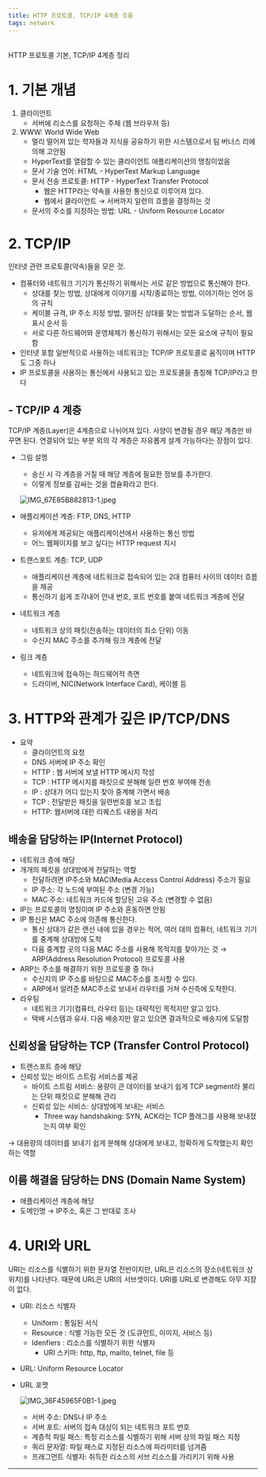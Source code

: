 ```yaml
---
title: HTTP 프로토콜, TCP/IP 4계층 흐름
tags: network
---
```


<br/>
HTTP 프로토콜 기본, TCP/IP 4계층 정리 <br/>
<!--more-->

# 1. 기본 개념

1. 클라이언트
    - 서버에 리소스를 요청하는 주체  (웹 브라우저 등)
2. WWW: World Wide Web
    - 멀리 떨어져 있는 학자들과 지식을 공유하기 위한 시스템으로서 팀 버너스 리에 의해 고안됨
    - HyperText를 열람할 수 있는 클라이언트 애플리케이션의 명칭이었음
    - 문서 기술 언어: HTML - HyperText Markup Language
    - 문서 전송 프로토콜: HTTP - HyperText Transfer Protocol
        - 웹은 HTTP라는 약속을 사용한 통신으로 이루어져 있다.
        - 웹에서 클라이언트 → 서버까지 일련의 흐름을 결정하는 것
    - 문서의 주소를 지정하는 방법: URL - Uniform Resource Locator

# 2. TCP/IP

인터넷 관련 프로토콜(약속)들을 모은 것.

- 컴퓨터와 네트워크 기기가 통신하기 위해서는 서로 같은 방법으로 통신해야 한다.
    - 상대를 찾는 방법, 상대에게 이야기를 시작/종료하는 방법, 이야기하는 언어 등의 규칙
    - 케이블 규격, IP 주소 지정 방법, 떨어진 상대를 찾는 방법과 도달하는 순서, 웹 표시 순서 등
    - 서로 다른 하드웨어와 운영체제가 통신하기 위해서는 모든 요소에 규칙이 필요함
- 인터넷 포함 일반적으로 사용하는 네트워크는 TCP/IP 프로토콜로 움직이며 HTTP도 그중 하나
- IP 프로토콜을 사용하는 통신에서 사용되고 있는 프로토콜을 총칭해 TCP/IP라고 한다

## - TCP/IP 4 계층

TCP/IP 계층(Layer)은 4계층으로 나뉘어져 있다. 사양이 변경될 경우 해당 계층만 바꾸면 된다. 연결되어 있는 부분 외의 각 계층은 자유롭게 설계 가능하다는 장점이 있다.

- 그림 설명
    - 송신 시 각 계층을 거칠 때 해당 계층에 필요한 정보를 추가한다.
    - 이렇게 정보를 감싸는 것을 캡슐화라고 한다.

    ![IMG_67E85B882813-1.jpeg](https://s3-us-west-2.amazonaws.com/secure.notion-static.com/e8ba6466-36aa-43cd-9664-3fbf8b48fa29/IMG_67E85B882813-1.jpeg)

- 애플리케이션 계층: FTP, DNS, HTTP
    - 유저에게 제공되는 애플리케이션에서 사용하는 통신 방법
    - 어느 웹페이지를 보고 싶다는 HTTP request 지시
- 트랜스포트 계층: TCP, UDP
    - 애플리케이션 계층에 네트워크로 접속되어 있는 2대 컴퓨터 사이의 데이터 흐름을 제공
    - 통신하기 쉽게 조각내어 안내 번호, 포트 번호를 붙여 네트워크 계층에 전달
- 네트워크 계층
    - 네트워크 상의 패킷(전송하는 데이터의 최소 단위) 이동
    - 수신지 MAC 주소를 추가해 링크 계층에 전달
- 링크 계층
    - 네트워크에 접속하는 하드웨어적 측면
    - 드라이버, NIC(Network Interface Card), 케이블 등

# 3. HTTP와 관계가 깊은 IP/TCP/DNS

- 요약
    - 클라이언트의 요청
    - DNS 서버에 IP 주소 확인
    - HTTP : 웹 서버에 보낼 HTTP 메시지 작성
    - TCP : HTTP 메시지를 패킷으로 분해해 일련 번호 부여해 전송
    - IP : 상대가 어디 있는지 찾아 중계해 가면서 배송
    - TCP : 전달받은 패킷을 일련번호를 보고 조립
    - HTTP: 웹서버에 대한 리퀘스트 내용을 처리

## 배송을 담당하는 IP(Internet Protocol)

- 네트워크 층에 해당
- 개개의 패킷을 상대방에게 전달하는 역할
    - 전달하려면 IP주소와 MAC(Media Access Control Address) 주소가 필요
    - IP 주소: 각 노드에 부여된 주소 (변경 가능)
    - MAC 주소: 네트워크 카드에 할당된 고유 주소 (변경할 수 없음)
- IP는 프로토콜의 명칭이며 IP 주소와 혼동하면 안됨
- IP 통신은 MAC 주소에 의존해 통신한다.
    - 통신 상대가 같은 랜선 내에 있을 경우는 적어, 여러 대의 컴퓨터, 네트워크 기기를 중계해 상대방에 도착
    - 다음 중계할 곳의 다음 MAC 주소를 사용해 목적지를 찾아가는 것 → ARP(Address Resolution Protocol) 프로토콜 사용
- ARP는 주소를 해결하기 위한 프로토콜 중 하나
    - 수신지의 IP 주소를 바탕으로 MAC주소를 조사할 수 있다.
    - ARP에서 알려준 MAC주소로 보내서 라우터를 거쳐 수신측에 도착한다.
- 라우팅
    - 네트워크 기기(컴퓨터, 라우터 등)는 대략적인 목적지만 알고 있다.
    - 택배 시스템과 유사. 다음 배송지만 알고 있으면 결과적으로 배송지에 도달함

## 신뢰성을 담당하는 TCP (Transfer Control Protocol)

- 트랜스포트 층에 해당
- 신뢰성 있는 바이트 스트림 서비스를 제공
    - 바이트 스트림 서비스: 용량이 큰 데이터를 보내기 쉽게 TCP segment라 불리는 단위 패킷으로 분해해 관리
    - 신뢰성 있는 서비스: 상대방에게 보내는 서비스
        - Three way handshaking: SYN, ACK라는 TCP 플래그를 사용해 보내졌는지 여부 확인

→ 대용량의 데이터를 보내기 쉽게 분해해 상대에게 보내고, 정확하게 도착했는지 확인하는 역할

## 이름 해결을 담당하는 DNS (Domain Name System)

- 애플리케이션 계층에 해당
- 도메인명 → IP주소, 혹은 그 반대로 조사

# 4. URI와 URL

URI는 리소스를 식별하기 위한 문자열 전반이지만, URL은 리소스의 장소(네트워크 상 위치)를 나타낸다. 때문에 URL은 URI의 서브셋이다. URI를 URL로 변경해도 아무 지장이 없다.

- URI: 리소스 식별자
    - Uniform : 통일된 서식
    - Resource : 식별 가능한 모든 것 (도큐먼트, 이미지, 서비스 등)
    - Idenfiers : 리소스를 식별하기 위한 식별자
        - URI 스키마: http, ftp, mailto, telnet, file 등
- URL: Uniform Resource Locator
- URL 포맷

    ![IMG_36F45965F0B1-1.jpeg](https://s3-us-west-2.amazonaws.com/secure.notion-static.com/e97bc7f7-42fd-41fd-a6c4-9c74b3ddced6/IMG_36F45965F0B1-1.jpeg)

    - 서버 주소: DNS나 IP 주소
    - 서버 포트: 서버의 접속 대상이 되는 네트워크 포트 번호
    - 계층적 파일 패스: 특정 리소스를 식별하기 위해 서버 상의 파일 패스 지정
    - 쿼리 문자열: 파일 패스로 지정된 리소스에 파라미터를 넘겨줌
    - 프래그먼트 식별자: 취득한 리소스의 서브 리소스를 가리키기 위해 사용

---
